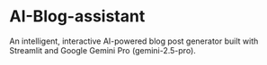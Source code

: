 # AI-Blog-assistant
An intelligent, interactive AI-powered blog post generator built with Streamlit and Google Gemini Pro (gemini-2.5-pro).
